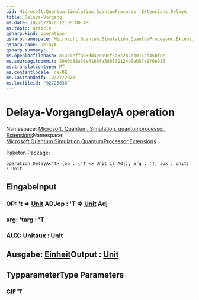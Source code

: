```yaml
---
uid: Microsoft.Quantum.Simulation.QuantumProcessor.Extensions.DelayA
title: Delaya-Vorgang
ms.date: 10/26/2020 12:00:00 AM
ms.topic: article
qsharp.kind: operation
qsharp.namespace: Microsoft.Quantum.Simulation.QuantumProcessor.Extensions
qsharp.name: DelayA
qsharp.summary: ''
ms.openlocfilehash: 814c0effab8dd4ed09cf5a8c287bb015cb45bfee
ms.sourcegitcommit: 29e0d88a30e4166fa580132124b0eb57e1f0e986
ms.translationtype: MT
ms.contentlocale: de-DE
ms.lasthandoff: 10/27/2020
ms.locfileid: "92725636"
---
```

# <a name="delaya-operation"></a><span data-ttu-id="bf324-102">Delaya-Vorgang</span><span class="sxs-lookup"><span data-stu-id="bf324-102">DelayA operation</span></span>

<span data-ttu-id="bf324-103">Namespace: [Microsoft. Quantum. Simulation. quantumprocessor. Extensions](xref:Microsoft.Quantum.Simulation.QuantumProcessor.Extensions)</span><span class="sxs-lookup"><span data-stu-id="bf324-103">Namespace: [Microsoft.Quantum.Simulation.QuantumProcessor.Extensions](xref:Microsoft.Quantum.Simulation.QuantumProcessor.Extensions)</span></span>

<span data-ttu-id="bf324-104">Paketen [](https://nuget.org/packages/)</span><span class="sxs-lookup"><span data-stu-id="bf324-104">Package: [](https://nuget.org/packages/)</span></span>




```qsharp
operation DelayA<'T> (op : ('T => Unit is Adj), arg : 'T, aux : Unit) : Unit
```


## <a name="input"></a><span data-ttu-id="bf324-105">Eingabe</span><span class="sxs-lookup"><span data-stu-id="bf324-105">Input</span></span>

### <a name="op--t--unit-adj"></a><span data-ttu-id="bf324-106">OP: 't => [Unit](xref:microsoft.quantum.lang-ref.unit) ADJ</span><span class="sxs-lookup"><span data-stu-id="bf324-106">op : 'T => [Unit](xref:microsoft.quantum.lang-ref.unit) Adj</span></span>




### <a name="arg--t"></a><span data-ttu-id="bf324-107">arg: 't</span><span class="sxs-lookup"><span data-stu-id="bf324-107">arg : 'T</span></span>




### <a name="aux--unit"></a><span data-ttu-id="bf324-108">AUX: [Unit](xref:microsoft.quantum.lang-ref.unit)</span><span class="sxs-lookup"><span data-stu-id="bf324-108">aux : [Unit](xref:microsoft.quantum.lang-ref.unit)</span></span>





## <a name="output--unit"></a><span data-ttu-id="bf324-109">Ausgabe: [Einheit](xref:microsoft.quantum.lang-ref.unit)</span><span class="sxs-lookup"><span data-stu-id="bf324-109">Output : [Unit](xref:microsoft.quantum.lang-ref.unit)</span></span>



## <a name="type-parameters"></a><span data-ttu-id="bf324-110">Typparameter</span><span class="sxs-lookup"><span data-stu-id="bf324-110">Type Parameters</span></span>

### <a name="t"></a><span data-ttu-id="bf324-111">GIF</span><span class="sxs-lookup"><span data-stu-id="bf324-111">'T</span></span>

